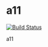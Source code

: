 a11
===
[![Build Status](https://travis-ci.org/blacksun-ua/a11.svg)](https://travis-ci.org/blacksun-ua/a11)

a11
